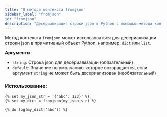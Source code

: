 ```yaml
---
title: "О методе контекста fromjson"
sidebar_label: "fromjson"
id: "fromjson"
description: "Десериализация строки json в Python с помощью метода контекста `fromjson`."
---
```


Метод контекста `fromjson` может использоваться для десериализации строки json в примитивный объект Python, например, `dict` или `list`.

__Аргументы__:
 * `string`: Строка json для десериализации (обязательный)
 * `default`: Значение по умолчанию, которое возвращается, если аргумент `string` не может быть десериализован (необязательный)

### Использование:
```
{% set my_json_str = '{"abc": 123}' %}
{% set my_dict = fromjson(my_json_str) %}

{% do log(my_dict['abc']) %}
```